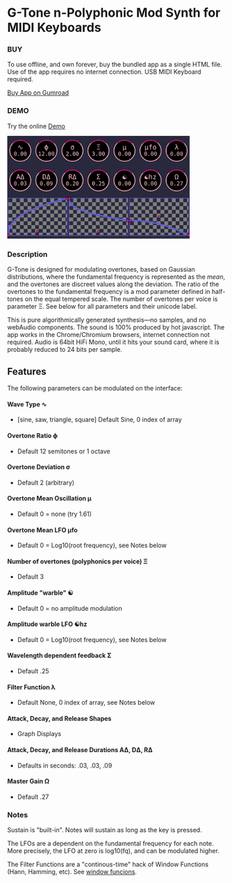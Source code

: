 # G-Tone n-Polyphonic Mod Synth for MIDI Keyboards


### BUY
To use offline, and own forever, buy the bundled app as a single HTML file.  Use of the app requires no internet connection.  USB MIDI Keyboard required.

[Buy App on Gumroad](https://gumroad.com/l/jNnWj)

### DEMO

Try the online [Demo](https://folkstack.github.io/g-tone/public/)

<img src=gtone.png width="420px" />

### Description

G-Tone is designed for modulating overtones, based on Gaussian distributions, where the fundamental frequency is represented as the *mean*, and the overtones are discreet values along the deviation. The ratio of the overtones to the fundamental frequency is a mod parameter defined in half-tones on the equal tempered scale. The number of overtones per voice is parameter &#926;.  See below for all parameters and their unicode label.

This is pure algorithmically generated synthesis—no samples, and no webAudio components. The sound is 100% produced by hot javascript. The app works in the Chrome/Chromium browsers, internet connection not required.  Audio is 64bit HiFi Mono, until it hits your sound card, where it is probably reduced to 24 bits per sample.

## Features

The following parameters can be modulated on the interface:
#### Wave Type **&#8767;** 
  * [sine, saw, triangle, square] Default Sine, 0 index of array
#### Overtone Ratio **&#981;**
  * Default 12 semitones or 1 octave
#### Overtone Deviation **&#0963;** 
  * Default 2 (arbitrary)
#### Overtone Mean Oscillation **&#181;** 
  * Default 0 = none (try 1.61)
#### Overtone Mean LFO **&#181;fo**
  * Default 0 = Log10(root frequency), see Notes below
#### Number of overtones (polyphonics per voice) **&#926;** 
  * Default 3
#### Amplitude "warble" **&#9775;**
  * Default 0 = no amplitude modulation
#### Amplitude warble LFO **&#9775;hz**
  * Default 0 = Log10(root frequency), see Notes below
#### Wavelength dependent feedback **&#931;**
  * Default .25
#### Filter Function **&#955;**
  * Default None, 0 index of array, see Notes below
#### Attack, Decay, and Release Shapes 
  * Graph Displays
#### Attack, Decay, and Release Durations **A&#916;**, **D&#916;**, **R&#916;**
  * Defaults in seconds: .03, .03, .09 
#### Master Gain **&#937;**  
  * Default .27

### Notes
Sustain is "built-in".  Notes will sustain as long as the key is pressed.

The LFOs are a dependent on the fundamental frequency for each note.  More precisely, the LFO at zero is log10(fq), and can be modulated higher.

The Filter Functions are a "continous-time" hack of Window Functions (Hann, Hamming, etc).  See [window funcions](https://en.wikipedia.org/wiki/Window_function).



